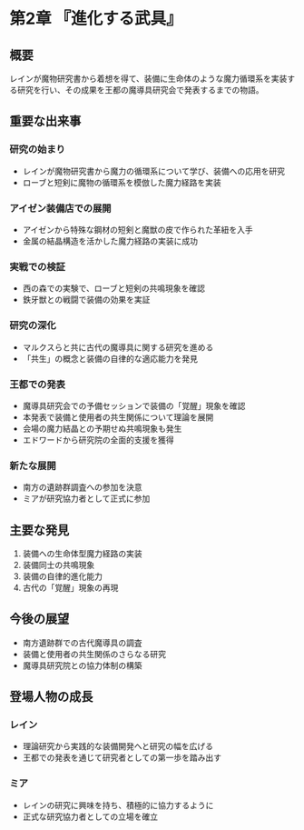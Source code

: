 # 第2章 『進化する武具』

## 概要
レインが魔物研究書から着想を得て、装備に生命体のような魔力循環系を実装する研究を行い、その成果を王都の魔導具研究会で発表するまでの物語。

## 重要な出来事

### 研究の始まり
- レインが魔物研究書から魔力の循環系について学び、装備への応用を研究
- ローブと短剣に魔物の循環系を模倣した魔力経路を実装

### アイゼン装備店での展開
- アイゼンから特殊な鋼材の短剣と魔獣の皮で作られた革紐を入手
- 金属の結晶構造を活かした魔力経路の実装に成功

### 実戦での検証
- 西の森での実験で、ローブと短剣の共鳴現象を確認
- 鉄牙獣との戦闘で装備の効果を実証

### 研究の深化
- マルクスらと共に古代の魔導具に関する研究を進める
- 「共生」の概念と装備の自律的な適応能力を発見

### 王都での発表
- 魔導具研究会での予備セッションで装備の「覚醒」現象を確認
- 本発表で装備と使用者の共生関係について理論を展開
- 会場の魔力結晶との予期せぬ共鳴現象も発生
- エドワードから研究院の全面的支援を獲得

### 新たな展開
- 南方の遺跡群調査への参加を決意
- ミアが研究協力者として正式に参加

## 主要な発見
1. 装備への生命体型魔力経路の実装
2. 装備同士の共鳴現象
3. 装備の自律的進化能力
4. 古代の「覚醒」現象の再現

## 今後の展望
- 南方遺跡群での古代魔導具の調査
- 装備と使用者の共生関係のさらなる研究
- 魔導具研究院との協力体制の構築

## 登場人物の成長
### レイン
- 理論研究から実践的な装備開発へと研究の幅を広げる
- 王都での発表を通じて研究者としての第一歩を踏み出す

### ミア
- レインの研究に興味を持ち、積極的に協力するように
- 正式な研究協力者としての立場を確立
